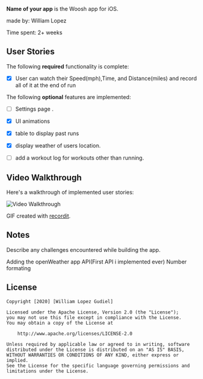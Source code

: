 **Name of your app** is the Woosh app for iOS.

made by: William Lopez

Time spent: 2+ weeks

## User Stories

The following **required** functionality is complete:

* [x] User can watch their Speed(mph),Time, and Distance(miles) and record all of it at the end of run

The following **optional** features are implemented:
* [ ] Settings page .
* [x] UI animations
* [x] table to display past runs
* [x] display weather of users location.
* [ ] add a workout log for workouts other than running. 


## Video Walkthrough 

Here's a walkthrough of implemented user stories:

<img src='https://recordit.co/8bA7FGBZAN.gif' title='Video Walkthrough' width='' alt='Video Walkthrough' />

GIF created with [recordit](https://recordit.co/).

## Notes

Describe any challenges encountered while building the app.

  Adding the openWeather app API(First API i implemented ever)
  Number formating

## License

    Copyright [2020] [William Lopez Gudiel]

    Licensed under the Apache License, Version 2.0 (the "License");
    you may not use this file except in compliance with the License.
    You may obtain a copy of the License at

        http://www.apache.org/licenses/LICENSE-2.0

    Unless required by applicable law or agreed to in writing, software
    distributed under the License is distributed on an "AS IS" BASIS,
    WITHOUT WARRANTIES OR CONDITIONS OF ANY KIND, either express or implied.
    See the License for the specific language governing permissions and
    limitations under the License.
